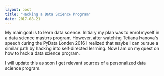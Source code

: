 ```yaml
---
layout: post
title: "Hacking a Data Science Program"
date: 2017-08-21
---
```

My main goal is to learn data science. Initially my plan was to enrol myself in a data science masters program. However, after watching Tetiana Ivanova's speech during the PyData London 2016 I realized that maybe I can pursue a similar path by hacking into self-directed learning. Now I am on my quest on how to hack a data science program.

I will update this as soon I get relevant sources of a personalized data science program.